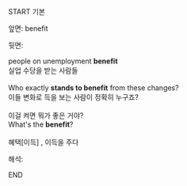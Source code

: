 START
기본

앞면:
benefit


뒷면:
<div>people on unemployment <strong>benefit</strong> </div><div>실업 수당을 받는 사람들</div><div><br></div><div>Who exactly <b>stands to benefit</b> from these changes? </div>이들 변화로 득을 보는 사람이 정확히 누구죠?<br><br><div><div>이걸 켜면 뭐가 좋은 거야?</div></div><div><div>What's the <strong>benefit</strong>?</div></div><br>혜택[이득] , 이득을 주다<br>


해석:

END